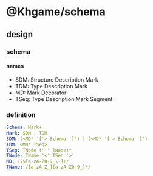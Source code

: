 # @Khgame/schema

## design

### schema

#### names

- SDM: Structure Description Mark
- TDM: Type Description Mark
- MD: Mark Decorator
- TSeg: Type Description Mark Segment

### definition

```yaml
Schema: Mark+
Mark: SDM | TDM
SDM: (<MD* '['> Schema ']') | (<MD* '{'> Schema '}')
TDM: <MD* TSeg>
TSeg: TNode ('|' TNode)*
TNode: TName '<' TSeg '>' 
MD: /\$[a-zA-Z0-9_\-]+/
TName: /[a-zA-Z_][a-zA-Z0-9_]*/
```
